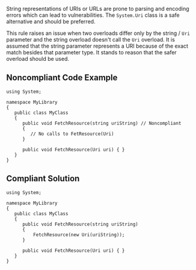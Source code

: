 
String representations of URIs or URLs are prone to parsing and encoding errors which can lead to vulnerabilities. The `System.Uri` class is a safe alternative and should be preferred.

This rule raises an issue when two overloads differ only by the string / `Uri` parameter and the string overload doesn't call the `Uri` overload. It is assumed that the string parameter represents a URI because of the exact match besides that parameter type. It stands to reason that the safer overload should be used.

## Noncompliant Code Example


    using System;
    
    namespace MyLibrary
    {
       public class MyClass
       {
          public void FetchResource(string uriString) // Noncompliant
          {
             // No calls to FetResource(Uri)
          }
    
          public void FetchResource(Uri uri) { }
       }
    }


## Compliant Solution


    using System;
    
    namespace MyLibrary
    {
       public class MyClass
       {
          public void FetchResource(string uriString)
          {
              FetchResource(new Uri(uriString));
          }
    
          public void FetchResource(Uri uri) { }
       }
    }

